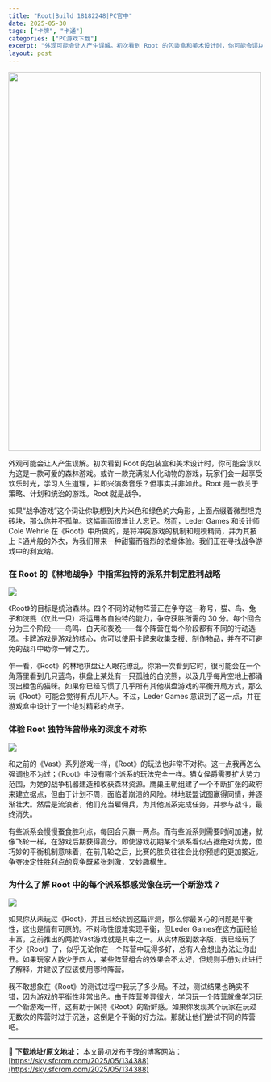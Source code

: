 ```yaml
---
title: "Root|Build 18182248|PC官中"
date: 2025-05-30
tags: ["卡牌", "卡通"]
categories: ["PC游戏下载"]
excerpt: "外观可能会让人产生误解。初次看到 Root 的包装盒和美术设计时，你可能会误以为这是一款可爱的森林游戏。或许一款充满拟人化动物的游戏，玩家们会一起享受欢乐时光，学习人生道理，并即兴演奏音乐？但事实并非如此。Root 是一款关于策略、计划和统治的游戏。Root 就是战争。 如果“战争游戏”这个词让你联&hellip;"
layout: post
---
```


<img class="aligncenter size-full wp-image-134389" src="https://sky.sfcrom.com/wp-content/uploads/2025/05/2025053001344543.webp" alt="" width="500" height="750" />

<span>外观可能会让人产生误解。初次看到 Root 的包装盒和美术设计时，你可能会误以为这是一款可爱的森林游戏。或许一款充满拟人化动物的游戏，玩家们会一起享受欢乐时光，学习人生道理，并即兴演奏音乐？但事实并非如此。Root 是一款关于策略、计划和统治的游戏。Root 就是战争。</span>

<span>如果“战争游戏”这个词让你联想到大片米色和绿色的六角形，上面点缀着微型坦克砖块，那么你并不孤单。这幅画面很难让人忘记。然而，Leder Games 和设计师 Cole Wehrle 在《Root》中所做的，是将冲突游戏的机制和规模精简，并为其披上卡通片般的外衣，为我们带来一种甜蜜而强烈的浓缩体验。我们正在寻找战争游戏中的利宾纳。</span>
<h3><span>在 Root 的《林地战争》中指挥独特的派系并制定胜利战略</span></h3>
<img src="https://shared.cloudflare.steamstatic.com/store_item_assets/steam/apps/965580/ss_2d2a8d322137c3868962fabb00f3aeede3d14d15.1920x1080.jpg?t=1737567159" />

<span>《Root》的目标是统治森林。四个不同的动物阵营正在争夺这一称号，猫、鸟、兔子和浣熊（仅此一只）将运用各自独特的能力，争夺获胜所需的 30 分。每个回合分为三个阶段——鸟鸣、白天和夜晚——每个阵营在每个阶段都有不同的行动选项。卡牌游戏是游戏的核心，你可以使用卡牌来收集支援、制作物品，并在不可避免的战斗中助你一臂之力。</span>

<span>乍一看，《Root》的林地棋盘让人眼花缭乱。你第一次看到它时，很可能会在一个角落里看到几只蓝鸟，棋盘上某处有一只孤独的白浣熊，以及几乎每片空地上都涌现出橙色的猫咪。如果你已经习惯了几乎所有其他棋盘游戏的平衡开局方式，那么玩《Root》可能会觉得有点儿吓人。不过，Leder Games 意识到了这一点，并在游戏盒中设计了一个绝对精彩的点子。</span>
<h3><span>体验 Root 独特阵营带来的深度不对称</span></h3>
<img src="https://shared.cloudflare.steamstatic.com/store_item_assets/steam/apps/965580/ss_b4d6cabc6637aa8ae23dcb0932f2ed51314eb977.1920x1080.jpg?t=1737567159" />

<span>和之前的《Vast》系列游戏一样，《Root》的玩法也非常不对称。这一点我再怎么强调也不为过；《Root》中没有哪个派系的玩法完全一样。猫女侯爵需要扩大势力范围，为她的战争机器建造和收获森林资源。鹰巢王朝组建了一个不断扩张的政府来建立据点，但由于计划不周，面临着崩溃的风险。林地联盟试图赢得同情，并逐渐壮大。然后是流浪者，他们充当雇佣兵，为其他派系完成任务，并参与战斗，最终消失。</span>

<span>有些派系会慢慢蚕食胜利点，每回合只赢一两点。而有些派系则需要时间加速，就像飞轮一样，在游戏后期获得高分。即使游戏初期某个派系看似占据绝对优势，但巧妙的平衡机制意味着，在前几轮之后，比赛的胜负往往会比你预想的更加接近。争夺决定性胜利点的竞争既紧张刺激，又妙趣横生。</span>
<h3><span>为什么了解 Root 中的每个派系都感觉像在玩一个新游戏？</span></h3>
<img src="https://shared.cloudflare.steamstatic.com/store_item_assets/steam/apps/965580/ss_8ddfede74f42381ef98d366f84758e2827f18b54.1920x1080.jpg?t=1737567159" />

<span>如果你从未玩过《Root》，并且已经读到这篇评测，那么你最关心的问题是平衡性，这也是情有可原的。不对称性很难实现平衡，但Leder Games在这方面经验丰富，之前推出的两款Vast游戏就是其中之一。从实体版到数字版，我已经玩了不少《Root》了，似乎无论你在一个阵营中玩得多好，总有人会想出办法让你出丑。如果玩家人数少于四人，某些阵营组合的效果会不太好，但规则手册对此进行了解释，并建议了应该使用哪种阵营。</span>

<span>我不敢想象在《Root》的测试过程中我玩了多少局。不过，测试结果也确实不错，因为游戏的平衡性非常出色。由于阵营差异很大，学习玩一个阵营就像学习玩一个新游戏一样，这有助于保持《Root》的新鲜感。如果你发现某个玩家在玩过无数次的阵营时过于沉迷，这倒是个平衡的好方法。那就让他们尝试不同的阵营吧。</span>

---
📖 **下载地址/原文地址：** 本文最初发布于我的博客网站：[https://sky.sfcrom.com/2025/05/134388](https://sky.sfcrom.com/2025/05/134388)
